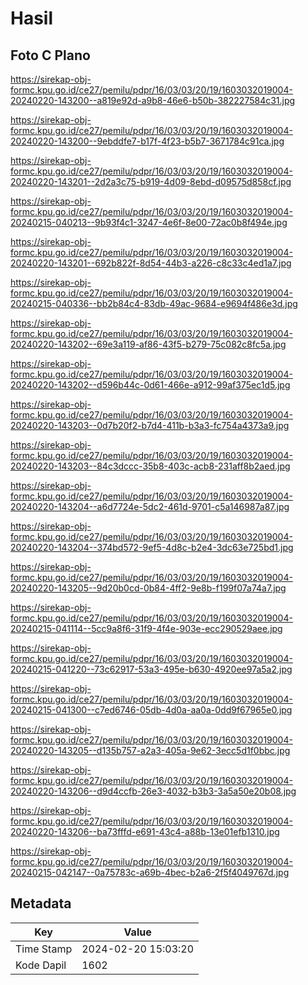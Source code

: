 # Hasil

## Foto C Plano

https://sirekap-obj-formc.kpu.go.id/ce27/pemilu/pdpr/16/03/03/20/19/1603032019004-20240220-143200--a819e92d-a9b8-46e6-b50b-382227584c31.jpg

https://sirekap-obj-formc.kpu.go.id/ce27/pemilu/pdpr/16/03/03/20/19/1603032019004-20240220-143200--9ebddfe7-b17f-4f23-b5b7-3671784c91ca.jpg

https://sirekap-obj-formc.kpu.go.id/ce27/pemilu/pdpr/16/03/03/20/19/1603032019004-20240220-143201--2d2a3c75-b919-4d09-8ebd-d09575d858cf.jpg

https://sirekap-obj-formc.kpu.go.id/ce27/pemilu/pdpr/16/03/03/20/19/1603032019004-20240215-040213--9b93f4c1-3247-4e6f-8e00-72ac0b8f494e.jpg

https://sirekap-obj-formc.kpu.go.id/ce27/pemilu/pdpr/16/03/03/20/19/1603032019004-20240220-143201--692b822f-8d54-44b3-a226-c8c33c4ed1a7.jpg

https://sirekap-obj-formc.kpu.go.id/ce27/pemilu/pdpr/16/03/03/20/19/1603032019004-20240215-040336--bb2b84c4-83db-49ac-9684-e9694f486e3d.jpg

https://sirekap-obj-formc.kpu.go.id/ce27/pemilu/pdpr/16/03/03/20/19/1603032019004-20240220-143202--69e3a119-af86-43f5-b279-75c082c8fc5a.jpg

https://sirekap-obj-formc.kpu.go.id/ce27/pemilu/pdpr/16/03/03/20/19/1603032019004-20240220-143202--d596b44c-0d61-466e-a912-99af375ec1d5.jpg

https://sirekap-obj-formc.kpu.go.id/ce27/pemilu/pdpr/16/03/03/20/19/1603032019004-20240220-143203--0d7b20f2-b7d4-411b-b3a3-fc754a4373a9.jpg

https://sirekap-obj-formc.kpu.go.id/ce27/pemilu/pdpr/16/03/03/20/19/1603032019004-20240220-143203--84c3dccc-35b8-403c-acb8-231aff8b2aed.jpg

https://sirekap-obj-formc.kpu.go.id/ce27/pemilu/pdpr/16/03/03/20/19/1603032019004-20240220-143204--a6d7724e-5dc2-461d-9701-c5a146987a87.jpg

https://sirekap-obj-formc.kpu.go.id/ce27/pemilu/pdpr/16/03/03/20/19/1603032019004-20240220-143204--374bd572-9ef5-4d8c-b2e4-3dc63e725bd1.jpg

https://sirekap-obj-formc.kpu.go.id/ce27/pemilu/pdpr/16/03/03/20/19/1603032019004-20240220-143205--9d20b0cd-0b84-4ff2-9e8b-f199f07a74a7.jpg

https://sirekap-obj-formc.kpu.go.id/ce27/pemilu/pdpr/16/03/03/20/19/1603032019004-20240215-041114--5cc9a8f6-31f9-4f4e-903e-ecc290529aee.jpg

https://sirekap-obj-formc.kpu.go.id/ce27/pemilu/pdpr/16/03/03/20/19/1603032019004-20240215-041220--73c62917-53a3-495e-b630-4920ee97a5a2.jpg

https://sirekap-obj-formc.kpu.go.id/ce27/pemilu/pdpr/16/03/03/20/19/1603032019004-20240215-041300--c7ed6746-05db-4d0a-aa0a-0dd9f67965e0.jpg

https://sirekap-obj-formc.kpu.go.id/ce27/pemilu/pdpr/16/03/03/20/19/1603032019004-20240220-143205--d135b757-a2a3-405a-9e62-3ecc5d1f0bbc.jpg

https://sirekap-obj-formc.kpu.go.id/ce27/pemilu/pdpr/16/03/03/20/19/1603032019004-20240220-143206--d9d4ccfb-26e3-4032-b3b3-3a5a50e20b08.jpg

https://sirekap-obj-formc.kpu.go.id/ce27/pemilu/pdpr/16/03/03/20/19/1603032019004-20240220-143206--ba73fffd-e691-43c4-a88b-13e01efb1310.jpg

https://sirekap-obj-formc.kpu.go.id/ce27/pemilu/pdpr/16/03/03/20/19/1603032019004-20240215-042147--0a75783c-a69b-4bec-b2a6-2f5f4049767d.jpg


## Metadata

| Key        | Value               |
| ---------- | ------------------- |
| Time Stamp | 2024-02-20 15:03:20 |
| Kode Dapil | 1602                |



